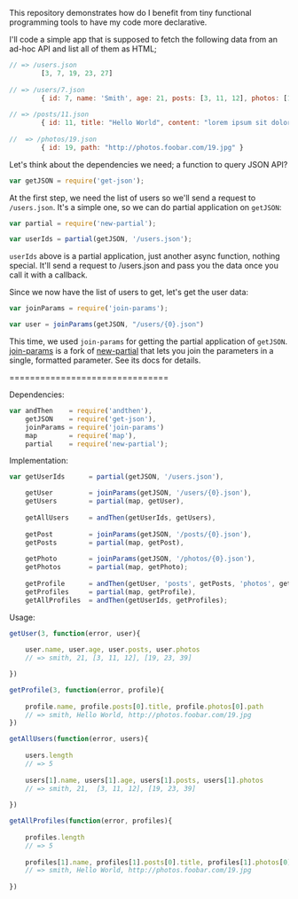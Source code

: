 This repository demonstrates how do I benefit from tiny functional programming tools to 
have my code more declarative.

I'll code a simple app that is supposed to fetch the following data from an ad-hoc API and list
all of them as HTML;

```js
// => /users.json
        [3, 7, 19, 23, 27]
  
// => /users/7.json
        { id: 7, name: 'Smith', age: 21, posts: [3, 11, 12], photos: [19, 23, 39] }
    
// => /posts/11.json
        { id: 11, title: "Hello World", content: "lorem ipsum sit dolor amet" }
    
//  => /photos/19.json
        { id: 19, path: "http://photos.foobar.com/19.jpg" }
```

Let's think about the dependencies we need; a function to query JSON API?

```js
var getJSON = require('get-json');
```

At the first step, we need the list of users so we'll send a request to `/users.json`. 
It's a simple one, so we can do partial application on `getJSON`:

```js
var partial = require('new-partial');

var userIds = partial(getJSON, '/users.json');
```

`userIds` above is a partial application, just another async function, nothing special. It'll send a request to /users.json and
pass you the data once you call it with a callback.

Since we now have the list of users to get, let's get the user data:

```js
var joinParams = require('join-params');

var user = joinParams(getJSON, "/users/{0}.json")
```

This time, we used `join-params` for getting the partial application of `getJSON`. 
[join-params](http://npm.im/join-params) is a fork of [new-partial](http://npm.im/new-partial)
that lets you join the parameters in a single, formatted parameter. See its docs for details.

===============================

Dependencies:

```js
var andThen    = require('andthen'),
    getJSON    = require('get-json'),
    joinParams = require('join-params')
    map        = require('map'),
    partial    = require('new-partial');
```

Implementation:

```js
var getUserIds      = partial(getJSON, '/users.json'),

    getUser         = joinParams(getJSON, '/users/{0}.json'),
    getUsers        = partial(map, getUser),
    
    getAllUsers     = andThen(getUserIds, getUsers),
    
    getPost         = joinParams(getJSON, '/posts/{0}.json'),
    getPosts        = partial(map, getPost),
    
    getPhoto        = joinParams(getJSON, '/photos/{0}.json'),
    getPhotos       = partial(map, getPhoto);
    
    getProfile      = andThen(getUser, 'posts', getPosts, 'photos', getPhotos),
    getProfiles     = partial(map, getProfile),
    getAllProfiles  = andThen(getUserIds, getProfiles);
```

Usage:

```js
getUser(3, function(error, user){
    
    user.name, user.age, user.posts, user.photos
    // => smith, 21, [3, 11, 12], [19, 23, 39]

})
```

```js
getProfile(3, function(error, profile){
    
    profile.name, profile.posts[0].title, profile.photos[0].path
    // => smith, Hello World, http://photos.foobar.com/19.jpg
})
```

```js
getAllUsers(function(error, users){
    
    users.length
    // => 5
    
    users[1].name, users[1].age, users[1].posts, users[1].photos
    // => smith, 21,  [3, 11, 12], [19, 23, 39]
    
})
```

```js
getAllProfiles(function(error, profiles){
    
    profiles.length
    // => 5
    
    profiles[1].name, profiles[1].posts[0].title, profiles[1].photos[0].path
    // => smith, Hello World, http://photos.foobar.com/19.jpg
    
})
```
